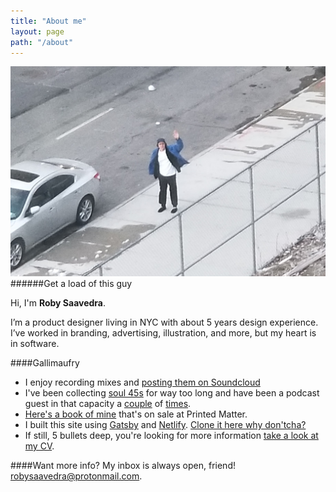 ```yaml
---
title: "About me"
layout: page
path: "/about"
---
```

![This effin guy.](./itme.jpg)
######Get a load of this guy

Hi, I'm **Roby Saavedra**. 

I’m a product designer living in NYC with about 5 years design experience. I’ve worked in branding, advertising, illustration, and more, but my heart is in software.  

####Gallimaufry
* I enjoy recording mixes and [posting them on Soundcloud](https://soundcloud.com/betobetobetobeto)
* I've been collecting [soul 45s](https://www.youtube.com/watch?v=33Rg1QSW5Qg) for way too long and have been a podcast guest in that capacity a [couple](https://soundcloud.com/thevinylexam/episode-113-the-beto-review) of [times](https://soundcloud.com/thevinylexam/episode-01). 
* [Here's a book of mine](https://www.printedmatter.org/catalog/43118/) that's on sale at Printed Matter.
* I built this site using [Gatsby](https://www.gatsbyjs.org/) and [Netlify](https://www.netlify.com/). [Clone it here why don'tcha?](https://github.com/yungbeto/portfolio) 
* If still, 5 bullets deep, you're looking for more information [take a look at my CV](https://www.dropbox.com/s/foq2ngw2gjhf0i6/saavedra_CV.pdf?dl=0). 

####Want more info?
My inbox is always open, friend! [robysaavedra@protonmail.com](mailto:robysaavedra@protonmail.com).

